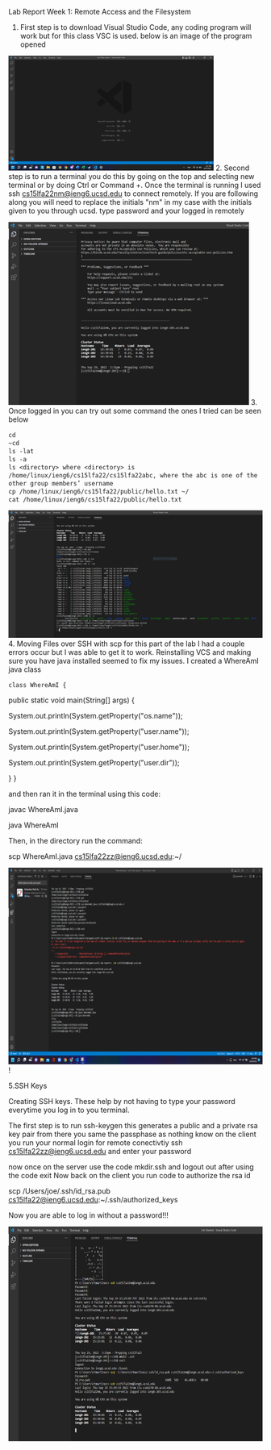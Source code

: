Lab Report Week 1: Remote Access and the Filesystem

1. First step is to download Visual Studio Code, any coding program will work but for this class VSC is used.
below is an image of the program opened

![img_1.png](img_1.png)
2. Second step is to run a terminal you do this by going on the top and selecting new terminal or by doing Ctrl or Command +.
   Once the terminal is running I used ssh cs15lfa22nm@ieng6.ucsd.edu to connect remotely. If you are following along you will need
   to replace the initials "nm" in my case with the initials given to you through ucsd.
   type password and your logged in remotely
   
![img_2.png](img_2.png)
3. Once logged in you can try out some command the ones I tried can be seen below


    cd
    ~cd
    ls -lat
    ls -a
    ls <directory> where <directory> is /home/linux/ieng6/cs15lfa22/cs15lfa22abc, where the abc is one of the other group members’ username
    cp /home/linux/ieng6/cs15lfa22/public/hello.txt ~/
    cat /home/linux/ieng6/cs15lfa22/public/hello.txt
![img_3.png](img_3.png)
4. Moving Files over SSH with scp
for this part of the lab I had a couple errors occur but I was able to get it to work. 
   Reinstalling VCS and making sure you have java installed seemed to fix my issues.
    I created a WhereAmI java class
   
    class WhereAmI {
   
   public static void main(String[] args) {
   
   System.out.println(System.getProperty("os.name"));
   
   System.out.println(System.getProperty("user.name"));
   
   System.out.println(System.getProperty("user.home"));
   
   System.out.println(System.getProperty("user.dir"));
   
   }
   }
   
and then ran it in the terminal 
    using this code:
   

   javac WhereAmI.java

   java WhereAmI

Then, in the directory run the command:

scp WhereAmI.java cs15lfa22zz@ieng6.ucsd.edu:~/

![img_6.png](img_6.png)!
   
5.SSH Keys

Creating SSH keys. These help by not having to type your password everytime you log in to you
terminal.

The first step is to run ssh-keygen this generates a public and a private rsa key pair
from there you same the passphase as nothing 
know on the client you run your normal login for remote conectivtiy
ssh cs15lfa22zz@ieng6.ucsd.edu
and enter your password 

now once on the server use the code mkdir.ssh and logout out after using the code exit
Now back on the client you run code to authorize the rsa id 

scp /Users/joe/.ssh/id_rsa.pub cs15lfa22@ieng6.ucsd.edu:~/.ssh/authorized_keys 

Now you are able to log in without a password!!!

![img_5.png](img_5.png)